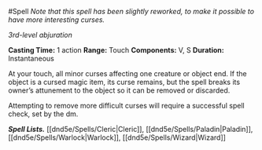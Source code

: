 #Spell
*Note that this spell has been slightly reworked, to make it possible to have more interesting curses.*

*3rd-level abjuration*

**Casting Time:** 1 action
**Range:** Touch
**Components:** V, S
**Duration:** Instantaneous

At your touch, all minor curses affecting one creature or object end. If the object is a cursed magic item, its curse remains, but the spell breaks its owner’s attunement to the object so it can be removed or discarded.

Attempting to remove more difficult curses will require a successful spell check, set by the dm.

***Spell Lists.*** [[dnd5e/Spells/Cleric\|Cleric]], [[dnd5e/Spells/Paladin\|Paladin]], [[dnd5e/Spells/Warlock\|Warlock]], [[dnd5e/Spells/Wizard\|Wizard]]